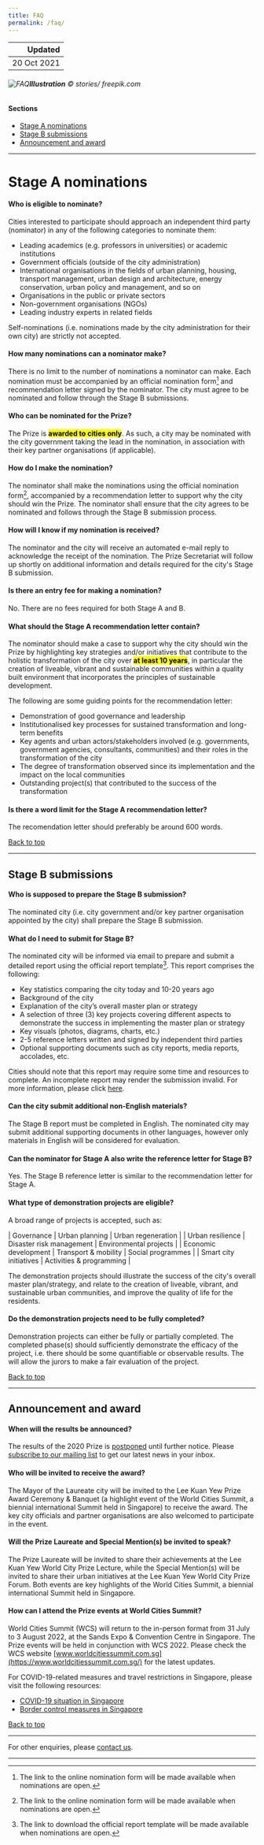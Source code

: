 ```yaml
---
title: FAQ
permalink: /faq/
---
```


| Updated |
|---:|
| 20 Oct 2021 |

###### ![FAQ](/images/FAQ.jpg/)**Illustration** © stories/ freepik.com

#### **Sections**

- [Stage A nominations](#stage-a-nominations) 
- [Stage B submissions](#stage-b-submissions)
- [Announcement and award](#announcement-and-award)

---

# **Stage A nominations**

#### **Who is eligible to nominate?**

Cities interested to participate should approach an independent third party (nominator) in any of the following categories to nominate them:

- Leading academics (e.g. professors in universities) or academic institutions
- Government officials (outside of the city administration)
- International organisations in the fields of urban planning, housing, transport management, urban design and architecture, energy conservation, urban policy and management, and so on
- Organisations in the public or private sectors
- Non-government organisations (NGOs)
- Leading industry experts in related fields

Self-nominations (i.e. nominations made by the city administration for their own city) are strictly not accepted.

#### **How many nominations can a nominator make?**

There is no limit to the number of nominations a nominator can make. Each nomination must be accompanied by an official nomination form[^1] and recommendation letter signed by the nominator. The city must agree to be nominated and follow through the Stage B submissions.

#### **Who can be nominated for the Prize?**

The Prize is **<mark>awarded to cities only</mark>**. As such, a city may be nominated with the city government taking the lead in the nomination, in association with their key partner organisations (if applicable). 

#### **How do I make the nomination?**

The nominator shall make the nominations using the official nomination form[^1], accompanied by a recommendation letter to support why the city should win the Prize. The nominator shall ensure that the city agrees to be nominated and follows through the Stage B submission process. 

#### **How will I know if my nomination is received?**

The nominator and the city will receive an automated e-mail reply to acknowledge the receipt of the nomination. The Prize Secretariat will follow up shortly on additional information and details required for the city's Stage B submission.

#### **Is there an entry fee for making a nomination?**

No. There are no fees required for both Stage A and B.

#### **What should the Stage A recommendation letter contain?**

The nominator should make a case to support why the city should win the Prize by highlighting key strategies and/or initiatives that contribute to the holistic transformation of the city over **<mark>at least 10 years</mark>**, in particular the creation of liveable, vibrant and sustainable communities within a quality built environment that incorporates the principles of sustainable development.

The following are some guiding points for the recommendation letter:

- Demonstration of good governance and leadership
- Institutionalised key processes for sustained transformation and long-term benefits
- Key agents and urban actors/stakeholders involved (e.g. governments, government agencies, consultants, communities) and their roles in the transformation of the city
- The degree of transformation observed since its implementation and the impact on the local communities
- Outstanding project(s) that contributed to the success of the transformation
 
#### **Is there a word limit for the Stage A recommendation letter?**

The recomendation letter should preferably be around 600 words.

[Back to top](#sections)

---

## **Stage B submissions**

#### **Who is supposed to prepare the Stage B submission?**

The nominated city (i.e. city government and/or key partner organisation appointed by the city) shall prepare the Stage B submission. 

#### **What do I need to submit for Stage B?**

The nominated city will be informed via email to prepare and submit a detailed report using the official report template[^2]. This report comprises the following:

- Key statistics comparing the city today and 10-20 years ago
- Background of the city
- Explanation of the city’s overall master plan or strategy
- A selection of three (3) key projects covering different aspects to demonstrate the success in implementing the master plan or strategy
- Key visuals (photos, diagrams, charts, etc.)
- 2-5 reference letters written and signed by independent third parties 
- Optional supporting documents such as city reports, media reports, accolades, etc.

Cities should note that this report may require some time and resources to complete. An incomplete report may render the submission invalid. For more information, please click [here](/nominations/stageb).

#### **Can the city submit additional non-English materials?**

The Stage B report must be completed in English. The nominated city may submit additional supporting documents in other languages, however only materials in English will be considered for evaluation.

#### **Can the nominator for Stage A also write the reference letter for Stage B?**

Yes. The Stage B reference letter is similar to the recommendation letter for Stage A.

#### **What type of demonstration projects are eligible?**

A broad range of projects is accepted, such as: 

| Governance | Urban planning | Urban regeneration |
| Urban resilience | Disaster risk management | Environmental projects |
| Economic development | Transport & mobility | Social programmes |
| Smart city initiatives | Activities & programming |

The demonstration projects should illustrate the success of the city's overall master plan/strategy, and relate to the creation of liveable, vibrant, and sustainable urban communities, and improve the quality of life for the residents.

#### **Do the demonstration projects need to be fully completed?**

Demonstration projects can either be fully or partially completed. The completed phase(s) should sufficiently demonstrate the efficacy of the project, i.e. there should be some quantifiable or observable results. The will allow the jurors to make a fair evaluation of the project.

[Back to top](#sections)

---

## **Announcement and award** 

#### **When will the results be announced?**

The results of the 2020 Prize is [postponed](/resources/news/covid19-advisory/) until further notice. Please [subscribe to our mailing list](https://go.gov.sg/newsletter) to get our latest news in your inbox.

#### **Who will be invited to receive the award?**

The Mayor of the Laureate city will be invited to the Lee Kuan Yew Prize Award Ceremony & Banquet (a highlight event of the World Cities Summit, a biennial international Summit held in Singapore) to receive the award. The key city officials and partner organisations are also welcomed to participate in the event. 

#### **Will the Prize Laureate and Special Mention(s) be invited to speak?**

The Prize Laureate will be invited to share their achievements at the Lee Kuan Yew World City Prize Lecture, while the Special Mention(s) will be invited to share their urban initiatives at the Lee Kuan Yew World City Prize Forum. Both events are key highlights of the World Cities Summit, a biennial international Summit held in Singapore. 

#### **How can I attend the Prize events at World Cities Summit?**

World Cities Summit (WCS) will return to the in-person format from 31 July to 3 August 2022, at the Sands Expo & Convention Centre in Singapore. The Prize events will be held in conjunction with WCS 2022. Please check the WCS website [www.worldcitiessummit.com.sg](https://www.worldcitiessummit.com.sg/) for the latest updates. 

For COVID-19-related measures and travel restrictions in Singapore, please visit the following resources: 

- [COVID-19 situation in Singapore](https://www.moh.gov.sg/covid-19) 
- [Border control measures in Singapore](https://safetravel.ica.gov.sg)

[Back to top](#sections)

---

For other enquiries, please [contact us](/contact-us/). 

---

[^1]: The link to the online nomination form will be made available when nominations are open.
[^2]: The link to download the official report template will be made available when nominations are open.
